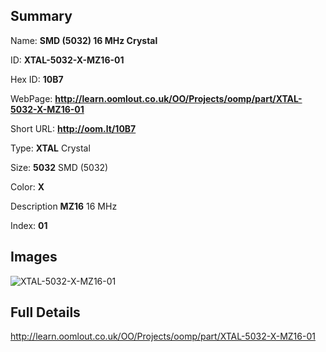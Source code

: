 

## Summary
 
Name: __SMD (5032) 16 MHz Crystal__

ID: __XTAL-5032-X-MZ16-01__

Hex ID: __10B7__

WebPage: __http://learn.oomlout.co.uk/OO/Projects/oomp/part/XTAL-5032-X-MZ16-01__

Short URL: __http://oom.lt/10B7__


Type: __XTAL__ Crystal 

Size: __5032__ SMD (5032) 

Color: __X__  

Description __MZ16__ 16 MHz 

Index: __01__


## Images
![XTAL-5032-X-MZ16-01](http://oomlout.com/oomp-gen/parts/XTAL-5032-X-MZ16-01/XTAL-5032-X-MZ16-01_420.jpg)



## Full Details

 http://learn.oomlout.co.uk/OO/Projects/oomp/part/XTAL-5032-X-MZ16-01














